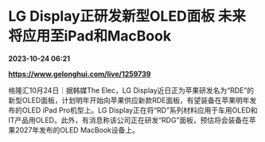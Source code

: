 # LG Display正研发新型OLED面板 未来将应用至iPad和MacBook

**2023-10-24 06:21**

**https://www.gelonghui.com/live/1259739**

格隆汇10月24日｜据韩媒The Elec，LG Display近日正为苹果研发名为“RDE”的新型OLED面板，计划明年开始向苹果供应新款RDE面板，有望装备在苹果明年发布的OLED iPad Pro机型上。LG Display正在将“RD”系列材料应用于车用OLED和IT产品用OLED。此外，有消息称该公司正在研发“RDG”面板，预估将会装备在苹果2027年发布的OLED MacBook设备上。